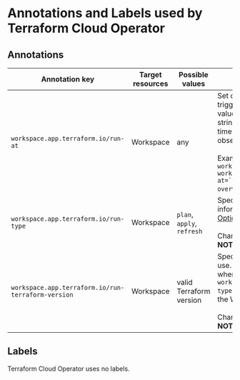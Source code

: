 # Annotations and Labels used by Terraform Cloud Operator

## Annotations

| Annotation key | Target resources | Possible values | Description |
|----------------|---------------------|-----------------|-------------|
| `workspace.app.terraform.io/run-at` | Workspace | any | Set or update this annotation to trigger a new run. Although a value can be any non-empty string, we recommend using a timestamp for better observability.<br><br> Example: ```kubectl annotate workspace <WORKSPACE-NAME> workspace.app.terraform.io/run-at=`date -u -Iseconds` --overwrite```. |
| `workspace.app.terraform.io/run-type` | Workspace | `plan`, `apply`, `refresh` | Specify the run type. More information: [Run Modes and Options](https://developer.hashicorp.com/terraform/cloud-docs/run/modes-and-options). It defaults to `plan`.<br><br> Changing this annotation **DOES NOT** trigger a new run. |
| `workspace.app.terraform.io/run-terraform-version` | Workspace | valid Terraform version | Specify the Terraform version to use. This setting works only when the annotation `workspace.app.terraform.io/run-type` is set to `plan`. It defaults to the Workspace version.<br><br> Changing this annotation **DOES NOT** trigger a new run. |

## Labels

Terraform Cloud Operator uses no labels.
